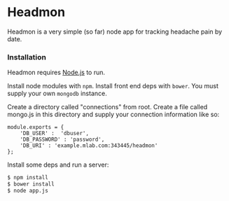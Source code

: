# Headmon
Headmon is a very simple (so far) node app for tracking headache pain by date.

### Installation

Headmon requires [Node.js](https://nodejs.org/) to run.

Install node modules with `npm`.
Install front end deps with `bower`.
You must supply your own `mongodb` instance.

Create a directory called "connections" from root. Create a file called mongo.js in this directory and supply your connection information like so:
```
module.exports = {
    'DB_USER' :  'dbuser',
    'DB_PASSWORD' : 'password',
    'DB_URI' : 'example.mlab.com:343445/headmon'
};
```
Install some deps and run a server:
```sh
$ npm install
$ bower install
$ node app.js
```
